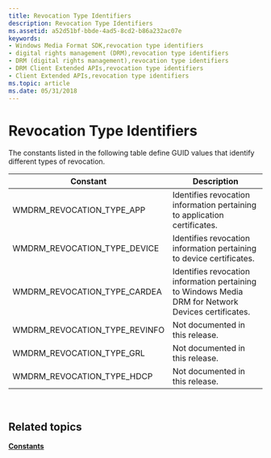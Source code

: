```yaml
---
title: Revocation Type Identifiers
description: Revocation Type Identifiers
ms.assetid: a52d51bf-bbde-4ad5-8cd2-b86a232ac07e
keywords:
- Windows Media Format SDK,revocation type identifiers
- digital rights management (DRM),revocation type identifiers
- DRM (digital rights management),revocation type identifiers
- DRM Client Extended APIs,revocation type identifiers
- Client Extended APIs,revocation type identifiers
ms.topic: article
ms.date: 05/31/2018
---
```


# Revocation Type Identifiers

The constants listed in the following table define GUID values that identify different types of revocation.



| Constant                         | Description                                                                                         |
|----------------------------------|-----------------------------------------------------------------------------------------------------|
| WMDRM\_REVOCATION\_TYPE\_APP     | Identifies revocation information pertaining to application certificates.                           |
| WMDRM\_REVOCATION\_TYPE\_DEVICE  | Identifies revocation information pertaining to device certificates.                                |
| WMDRM\_REVOCATION\_TYPE\_CARDEA  | Identifies revocation information pertaining to Windows Media DRM for Network Devices certificates. |
| WMDRM\_REVOCATION\_TYPE\_REVINFO | Not documented in this release.                                                                     |
| WMDRM\_REVOCATION\_TYPE\_GRL     | Not documented in this release.                                                                     |
| WMDRM\_REVOCATION\_TYPE\_HDCP    | Not documented in this release.                                                                     |



 

## Related topics

<dl> <dt>

[**Constants**](constants.md)
</dt> </dl>

 

 




